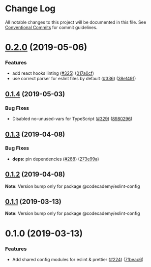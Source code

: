 # Change Log

All notable changes to this project will be documented in this file.
See [Conventional Commits](https://conventionalcommits.org) for commit guidelines.

# [0.2.0](http://github.com/RyzacInc/client-modules/packages/eslint-config/compare/@codecademy/eslint-config@0.1.4...@codecademy/eslint-config@0.2.0) (2019-05-06)


### Features

* add react hooks linting ([#325](http://github.com/RyzacInc/client-modules/packages/eslint-config/issues/325)) ([017a0cf](http://github.com/RyzacInc/client-modules/packages/eslint-config/commit/017a0cf))
* use correct parser for eslint files by default ([#336](http://github.com/RyzacInc/client-modules/packages/eslint-config/issues/336)) ([38ef491](http://github.com/RyzacInc/client-modules/packages/eslint-config/commit/38ef491))





## [0.1.4](http://github.com/RyzacInc/client-modules/packages/eslint-config/compare/@codecademy/eslint-config@0.1.3...@codecademy/eslint-config@0.1.4) (2019-05-03)


### Bug Fixes

* Disabled no-unused-vars for TypeScript ([#329](http://github.com/RyzacInc/client-modules/packages/eslint-config/issues/329)) ([8980296](http://github.com/RyzacInc/client-modules/packages/eslint-config/commit/8980296))





## [0.1.3](http://github.com/RyzacInc/client-modules/packages/eslint-config/compare/@codecademy/eslint-config@0.1.2...@codecademy/eslint-config@0.1.3) (2019-04-08)


### Bug Fixes

* **deps:** pin dependencies ([#288](http://github.com/RyzacInc/client-modules/packages/eslint-config/issues/288)) ([273e99a](http://github.com/RyzacInc/client-modules/packages/eslint-config/commit/273e99a))





## [0.1.2](http://github.com/RyzacInc/client-modules/packages/eslint-config/compare/@codecademy/eslint-config@0.1.1...@codecademy/eslint-config@0.1.2) (2019-04-08)

**Note:** Version bump only for package @codecademy/eslint-config





## [0.1.1](http://github.com/RyzacInc/client-modules/packages/eslint-config/compare/@codecademy/eslint-config@0.1.0...@codecademy/eslint-config@0.1.1) (2019-03-13)

**Note:** Version bump only for package @codecademy/eslint-config





# 0.1.0 (2019-03-13)


### Features

* Add shared config modules for eslint & prettier ([#224](http://github.com/RyzacInc/client-modules/packages/eslint-config/issues/224)) ([7fbeac6](http://github.com/RyzacInc/client-modules/packages/eslint-config/commit/7fbeac6))
